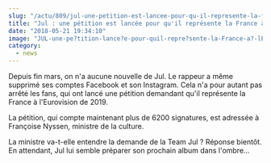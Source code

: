 ```yaml
--- 
slug: "/actu/809/jul-une-petition-est-lancee-pour-qu-il-represente-la-france-a-l-eurovision-en-2019"
title: "Jul : une pétition est lancée pour qu'il représente la France à l'Eurovision en 2019"
date: "2018-05-21 19:34:10"
image: "JUL-une-pe?tition-lance?e-pour-quil-repre?sente-la-France-a?-lEurovision-2019-1000.jpg"
category:
  - news
---
```

<p>Depuis fin mars, on n'a aucune nouvelle de Jul. Le rappeur a même supprimé ses comptes Facebook et son Instagram. Cela n'a pour autant pas arrêté les fans, qui ont lancé une pétition demandant qu'il représente la France à l'Eurovision de 2019.</p>

<p>La pétition, qui compte maintenant plus de 6200 signatures, est adressée à Françoise Nyssen, ministre de la culture.</p>

<p>La ministre va-t-elle entendre la demande de la Team Jul ? Réponse bientôt. En attendant, Jul lui semble préparer son prochain album dans l'ombre...</p>

<p> </p>